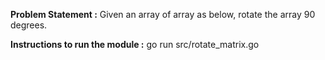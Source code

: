 <b>Problem Statement :</b>
Given an array of array as below, rotate the array 90 degrees.

<b>Instructions to run the module :</b>
go run src/rotate_matrix.go
